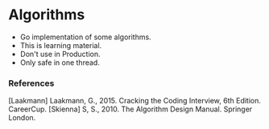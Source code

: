 # Algorithms
- Go implementation of some algorithms.
- This is learning material.
- Don't use in Production.
- Only safe in one thread.

### References
[Laakmann] Laakmann, G., 2015. Cracking the Coding Interview, 6th Edition. CareerCup.
[Skienna] S, S., 2010. The Algorithm Design Manual. Springer London.
